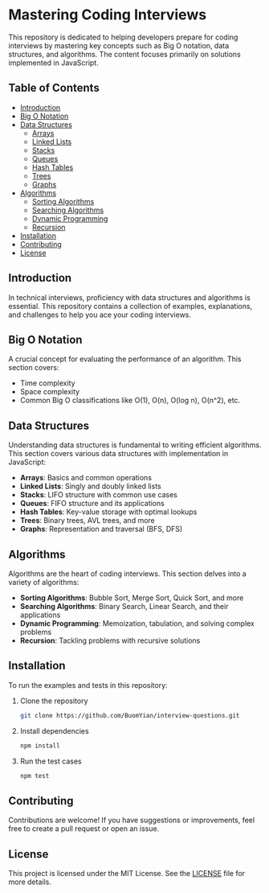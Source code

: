 # Mastering Coding Interviews

This repository is dedicated to helping developers prepare for coding interviews by mastering key concepts such as Big O notation, data structures, and algorithms. The content focuses primarily on solutions implemented in JavaScript.

## Table of Contents

- [Introduction](#introduction)
- [Big O Notation](#big-o-notation)
- [Data Structures](#data-structures)
  - [Arrays](#arrays)
  - [Linked Lists](#linked-lists)
  - [Stacks](#stacks)
  - [Queues](#queues)
  - [Hash Tables](#hash-tables)
  - [Trees](#trees)
  - [Graphs](#graphs)
- [Algorithms](#algorithms)
  - [Sorting Algorithms](#sorting-algorithms)
  - [Searching Algorithms](#searching-algorithms)
  - [Dynamic Programming](#dynamic-programming)
  - [Recursion](#recursion)
- [Installation](#installation)
- [Contributing](#contributing)
- [License](#license)

## Introduction

In technical interviews, proficiency with data structures and algorithms is essential. This repository contains a collection of examples, explanations, and challenges to help you ace your coding interviews.

## Big O Notation

A crucial concept for evaluating the performance of an algorithm. This section covers:

- Time complexity
- Space complexity
- Common Big O classifications like O(1), O(n), O(log n), O(n^2), etc.

## Data Structures

Understanding data structures is fundamental to writing efficient algorithms. This section covers various data structures with implementation in JavaScript:

- **Arrays**: Basics and common operations
- **Linked Lists**: Singly and doubly linked lists
- **Stacks**: LIFO structure with common use cases
- **Queues**: FIFO structure and its applications
- **Hash Tables**: Key-value storage with optimal lookups
- **Trees**: Binary trees, AVL trees, and more
- **Graphs**: Representation and traversal (BFS, DFS)

## Algorithms

Algorithms are the heart of coding interviews. This section delves into a variety of algorithms:

- **Sorting Algorithms**: Bubble Sort, Merge Sort, Quick Sort, and more
- **Searching Algorithms**: Binary Search, Linear Search, and their applications
- **Dynamic Programming**: Memoization, tabulation, and solving complex problems
- **Recursion**: Tackling problems with recursive solutions

## Installation

To run the examples and tests in this repository:

1. Clone the repository
   ```bash
   git clone https://github.com/BuomYian/interview-questions.git
   ```
2. Install dependencies
   ```bash
   npm install
   ```
3. Run the test cases
   ```bash
   npm test
   ```

## Contributing

Contributions are welcome! If you have suggestions or improvements, feel free to create a pull request or open an issue.

## License

This project is licensed under the MIT License. See the [LICENSE](LICENSE) file for more details.
